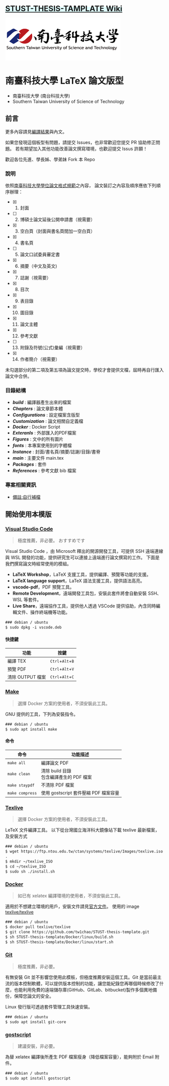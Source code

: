 <span style="background-color: #DEFFFF"><font Size="5">   [**STUST-THESIS-TAMPLATE Wiki**](https://github.com/yingchao-chen/STUST-thesis-template/wiki)</font></span>

[![](Figures/Logos/stustlargelogo.png "研究生學位考試專區")](https://academic.stust.edu.tw/tc/node/DegreeExam)

# 南臺科技大學 LaTeX 論文版型

- 南臺科技大學 (南台科技大學)
- Southern Taiwan University of Science of Technology

## 前言
<!-- [Latex 筆記 - Hackmd](https://hackmd.io/@YingChao/LaTeX/) -->

更多內容請見[編譯結果](./build/main.pdf)與內文。

如果您發現這個板型有問題，請提交 Issues，也非常歡迎您提交 PR 協助修正問題。
若有期望加入其他功能改善論文撰寫環境，也歡迎提交 Issus 許願！ 

歡迎各位先進、學長姊、學弟妹 Fork 本 Repo
### 說明
依照[南臺科技大學學位論文格式規範](https://academic.stust.edu.tw/tc/node/DegreeExam)之內容，
論文裝訂之內容及順序應依下列順序辦理：
- [X] 1. 封面
- [ ] 2. 博碩士論文延後公開申請書（視需要）
- [X] 3. 空白頁（封面與書名頁間加一空白頁）
- [X] 4. 書名頁
- [ ] 5. 論文口試委員審定書
- [X] 6. 摘要（中文及英文)
- [X] 7. 誌謝（視需要）
- [X] 8. 目次
- [X] 9. 表目錄
- [X] 10. 圖目錄
- [X] 11. 論文主體
- [X] 12. 參考文獻
- [ ] 13. 附錄及符號(公式)彙編（視需要）
- [X] 14. 作者簡介（視需要）

未勾選部分的第二項及第五項為論文提交時，學校才會提供文檔，屆時再自行匯入論文中合併。

### 目錄結構
* ***build*** : 編譯器產生出來的檔案
* ***Chapters*** : 論文章節本體
* ***Configurations*** : 設定檔案含版型
* ***Customization*** : 論文相關自定義檔
* ***Docker*** : Docker Script
* ***Exteranls*** : 外部匯入的PDF檔案
* ***Figures*** : 文中的所有圖片
* ***fonts*** : 本專案使用到的字體檔
* ***Instance*** : 封面/書名頁/摘要/誌謝/目錄/書脊
* ***main*** : 主要文件 main.tex
* ***Packages*** : 套件
* ***References*** : 參考文獻 bib 檔案

### 專案相關資訊
- [備註:自行補檔](./Externals/note.md)

## 開始使用本模版
### [Visual Studio Code](https://code.visualstudio.com/)
>   極度推薦，非必要。
>   おすすめです

Visual Studio Code ，由 Microsoft 釋出的開源開發工具，可提供 SSH 遠端連線與 WSL 開發的功能，提供研究生可以連接上遠端進行論文撰寫的工作。
下面是我們撰寫論文時經常使用的模組。

- **LaTeX Workshop**，LaTeX 支援工具，提供編譯、預覽等功能的支援。
- **LaTeX language support**，LaTeX 語法支援工具，提供語法高亮。
- **vscode-pdf**，PDF 預覽工具。
- **Remote Development**，遠端開發工具包，安裝此套件將會自動安裝 SSH、WSL 等套件。
- **Live Share**，遠端協作工具，提供他人透過 VSCode 提供協助，內含同時編輯文件、操作終端機等功能。

```
### debian / ubuntu
$ sudo dpkg -i vscode.deb
```

#### 快捷鍵
|功能|按鍵|
|----|----|
|編譯 TEX|`Ctrl`+`Alt`+`B`|
|預覽 PDF|`Ctrl`+`Alt`+`V`|
|清除 OUTPUT 檔案|`Ctrl`+`Alt`+`C`|



### [Make](https://www.gnu.org/software/make/)
>   選擇 Docker 方案的使用者，不須安裝此工具。

GNU 提供的工具，下列為安裝指令。
```
### debian / ubuntu
$ sudo apt install make
```
#### 命令
|命令|功能描述|
|----|----|
|`make all`|編譯論文 PDF|
|`make clean`| 清除 build 目錄<br>包含編譯產生的 PDF 檔案|
|`make staypdf`| 不清除 PDF 檔案|
|`make compress`| 使用 gostscript 套件壓縮 PDF 檔案容量|


### [Texlive](https://tug.org/texlive/)
>   選擇 Docker 方案的使用者，不須安裝此工具。

LeTeX 文件編譯工具。
以下從台灣國立海洋科大鏡像站下載 texlive 最新檔案，及安裝方式
```
### debian / ubuntu
$ wget https://ftp.ntou.edu.tw/ctan/systems/texlive/Images/texlive.iso .
$ mkdir ~/texlive_ISO
$ cd ~/texlive_ISO
$ sudo sh ./install.sh
```

### [Docker](https://www.docker.com/)
>   如已有 xelatex 編譯環境的使用者，不須安裝此工具。

適用於不想建立環境的用戶，安裝文件請見[官方文件](https://docs.docker.com/engine/install/)。
使用的 image [texlive/texlive](https://hub.docker.com/r/texlive/texlive/)

```
### debian / ubuntu
$ docker pull texlive/texlive
$ git clone https://github.com/tw1chao/STUST-thesis-template.git
$ sh STUST-thesis-template/Docker/linux/build.sh
$ sh STUST-thesis-template/Docker/linux/start.sh
```

### [Git](http://git-scm.com/)
>   極度推薦，非必要。

有無安裝 Git 並不影響您使用此模板，但極度推薦安裝這個工具。Git 是當前最主流的版本控制軟體，可以提供版本控制的功能，讓您能紀錄您再哪個時候修改了什麼，也能利用免費的遠端儲存庫(GitHub、GitLab、bitbucket)製作多個異地備份，保障您論文的安全。

Linux 發行版可透過套件管理工具快速安裝。

```
### debian / ubuntu
$ sudo apt install git-core
```
### [gostscript](https://www.ghostscript.com/)
>   建議安裝，非必要。

為替 xelatex 編譯後所產生 PDF 檔案瘦身（降低檔案容量），能夠附於 Email 附件。

```
### debian / ubuntu
$ sudo apt install gostscript
```
